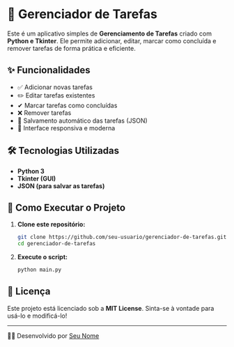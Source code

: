 # 📌 Gerenciador de Tarefas

Este é um aplicativo simples de **Gerenciamento de Tarefas** criado com **Python e Tkinter**. Ele permite adicionar, editar, marcar como concluída e remover tarefas de forma prática e eficiente.

## ✨ Funcionalidades

- ✅ Adicionar novas tarefas
- ✏️ Editar tarefas existentes
- ✔ Marcar tarefas como concluídas
- ❌ Remover tarefas
- 💾 Salvamento automático das tarefas (JSON)
- 📏 Interface responsiva e moderna

## 🛠️ Tecnologias Utilizadas

- **Python 3**
- **Tkinter (GUI)**
- **JSON (para salvar as tarefas)**

## 🚀 Como Executar o Projeto

1. **Clone este repositório:**
   ```bash
   git clone https://github.com/seu-usuario/gerenciador-de-tarefas.git
   cd gerenciador-de-tarefas
   ```
2. **Execute o script:**
   ```bash
   python main.py
   ```

## 📜 Licença

Este projeto está licenciado sob a **MIT License**. Sinta-se à vontade para usá-lo e modificá-lo!

---

👨‍💻 Desenvolvido por [Seu Nome](https://seu-portfolio.com)
